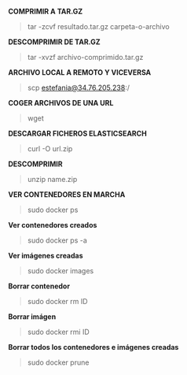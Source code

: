 **COMPRIMIR A TAR.GZ** 

> tar -zcvf resultado.tar.gz carpeta-o-archivo

**DESCOMPRIMIR DE TAR.GZ** 

> tar -xvzf archivo-comprimido.tar.gz

**ARCHIVO LOCAL A REMOTO Y VICEVERSA**

> scp <RUTA-DE-FICHERO-A-MOVER> estefania@34.76.205.238:/<RUTA-A-DONDE-SE-QUIERE-MOVER>

**COGER ARCHIVOS DE UNA URL**

> wget <url>

**DESCARGAR FICHEROS ELASTICSEARCH** 

> curl -O url.zip
  
**DESCOMPRIMIR** 
  
> unzip name.zip  
  
**VER CONTENEDORES EN MARCHA**

> sudo docker ps
  
**Ver contenedores creados** 
  
> sudo docker ps -a
  
**Ver imágenes creadas** 

> sudo docker images
  
**Borrar contenedor** 
  
> sudo docker rm ID
  
**Borrar imágen**
  
> sudo docker rmi ID

**Borrar todos los contenedores e imágenes creadas** 

> sudo docker prune
